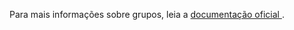 Para mais informações sobre grupos, leia a [ documentação oficial ](https://docs.firefly-iii.org/concepts/groups).
